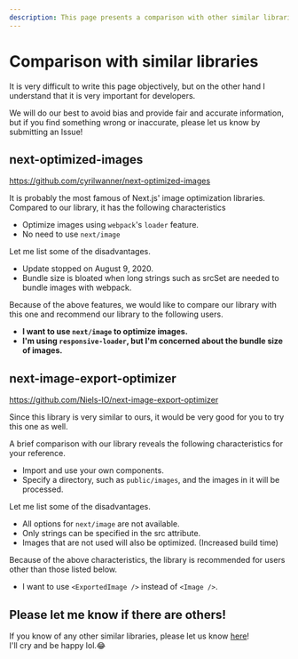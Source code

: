 ```yaml
---
description: This page presents a comparison with other similar libraries.
---
```


# Comparison with similar libraries

It is very difficult to write this page objectively, but on the other hand I understand that it is very important for developers.

We will do our best to avoid bias and provide fair and accurate information, but if you find something wrong or inaccurate, please let us know by submitting an Issue!

## next-optimized-images

https://github.com/cyrilwanner/next-optimized-images

It is probably the most famous of Next.js' image optimization libraries.
Compared to our library, it has the following characteristics

- Optimize images using `webpack`'s `loader` feature.
- No need to use `next/image`

Let me list some of the disadvantages.

- Update stopped on August 9, 2020.
- Bundle size is bloated when long strings such as srcSet are needed to bundle images with webpack.

Because of the above features, we would like to compare our library with this one and recommend our library to the following users.

- **I want to use `next/image` to optimize images.**
- **I'm using `responsive-loader`, but I'm concerned about the bundle size of images.**

## next-image-export-optimizer

https://github.com/Niels-IO/next-image-export-optimizer

Since this library is very similar to ours, it would be very good for you to try this one as well.

A brief comparison with our library reveals the following characteristics for your reference.

- Import and use your own components.
- Specify a directory, such as `public/images`, and the images in it will be processed.

Let me list some of the disadvantages.

- All options for `next/image` are not available.
- Only strings can be specified in the src attribute.
- Images that are not used will also be optimized. (Increased build time)

Because of the above characteristics, the library is recommended for users other than those listed below.

- I want to use `<ExportedImage />` instead of `<Image />`.

## Please let me know if there are others!

If you know of any other similar libraries, please let us know [here](https://github.com/dc7290/next-export-optimize-images/issues/new)!  
I'll cry and be happy lol.😂
